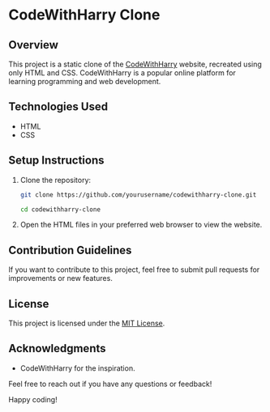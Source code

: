 # CodeWithHarry Clone

## Overview

This project is a static clone of the [CodeWithHarry](https://www.codewithharry.com/) website, recreated using only HTML and CSS. CodeWithHarry is a popular online platform for learning programming and web development.

## Technologies Used

- HTML
- CSS

## Setup Instructions

1. Clone the repository:

    ```bash
    git clone https://github.com/yourusername/codewithharry-clone.git
    
    cd codewithharry-clone
    ```

2. Open the HTML files in your preferred web browser to view the website.


## Contribution Guidelines

If you want to contribute to this project, feel free to submit pull requests for improvements or new features.


## License

This project is licensed under the [MIT License](LICENSE).


## Acknowledgments

- CodeWithHarry for the inspiration. 


Feel free to reach out if you have any questions or feedback!

Happy coding!
